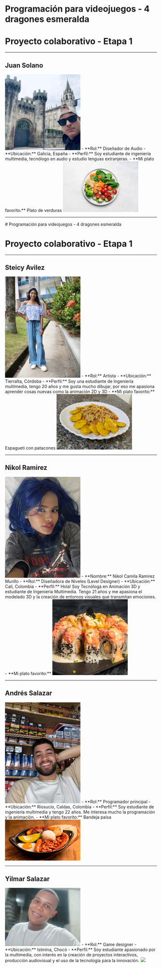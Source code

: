 # Programación para videojuegos - 4 dragones esmeralda
<h1>Proyecto colaborativo - Etapa 1</h1>
<hr>

## Juan Solano
<img src="https://github.com/AndresX777/Programacion-para-videojuegos-4-dragones-esmeralda/blob/JUAN/Juan%20Carlos/jc.jpg" width="250"/>
- **Rol:** Diseñador de Audio
- **Ubicación:** Galicia, España
- **Perfil:** Soy estudiante de ingeniería multimedia, tecnólogo en audio y estudio lenguas extranjeras.
- **Mi plato favorito:** Plato de verduras
<img src="https://github.com/AndresX777/Programacion-para-videojuegos-4-dragones-esmeralda/blob/JUAN/Juan%20Carlos/Plato%20verduras.jpg" width="250"/>

<hr>
# Programación para videojuegos - 4 dragones esmeralda
<h1>Proyecto colaborativo - Etapa 1</h1>
<hr>

## Steicy Avilez
<img src="steicy/Imagen de WhatsApp 2025-08-25 a las 14.04.35_a672fdfb.jpg" alt="Steicy" width="250">
- **Rol:** Artista
- **Ubicación:** Tierralta, Córdoba
- **Perfil:** Soy una estudiante de Ingeniería multimedia, tengo 20 años y me gusta mucho dibujar, por eso me apasiona aprender cosas nuevas como la animación 2D y 3D
- **Mi plato favorito:** Espagueti con patacones  
<img src="steicy/Imagen de WhatsApp 2025-08-25 a las 14.14.09_c6416fba.jpg" alt="Mi plato favorito" width="250">

<hr>

## Nikol Ramirez
<img src="Nikol/yo.jpg" alt="Foto de Nikol" width="250">
- **Nombre:** Nikol Camila Ramirez Murillo
- **Rol:** Diseñadora de Niveles (Level Designer)
- **Ubicación:** Cali, Colombia
- **Perfil:** Hola! Soy Tecnóloga en Animación 3D y estudiante de Ingeniería Multimedia. Tengo 21 años y me apasiona el modelado 3D y la creación de entornos visuales que transmitan emociones.
- **Mi plato favorito:**  
<img src="Nikol/mi-plato-favorito.png" alt="Plato favorito" width="250">

<hr>

## Andrés Salazar
<img src="AndresSalazar/IMG-20240104-WA0010.jpg" width="250"/>
- **Rol:** Programador principal
- **Ubicación:** Riosucio, Caldas, Colombia
- **Perfil:** Soy estudiante de ingeniería multimedia y tengo 22 años. Me interesa mucho la programación y la animación.
- **Mi plato favorito:** Bandeja paisa  
<img src="AndresSalazar/bandeja-paisa-1616-1.gif" width="250"/>

<hr>

## Yilmar Salazar
<img src="YilmarSalazar/FotoPY.jpg" alt="Yilmar" width="250"/>
- **Rol:** Game designer
- **Ubicación:** Istmina, Chocó
- **Perfil:** Soy estudiante apasionado por la multimedia, con interés en la creación de proyectos interactivos, producción audiovisual y el uso de la tecnología para la innovación.
<img src="pizzaYh.jpg" width="250"/>

